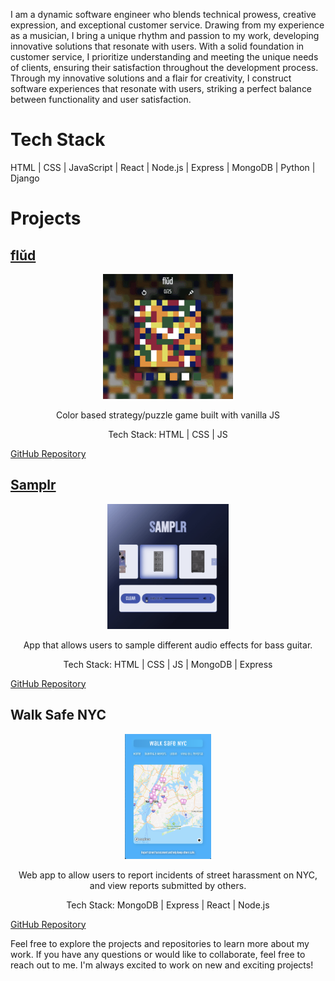 I am a dynamic software engineer who blends technical prowess, creative expression, and exceptional customer service. Drawing from my experience as a musician, I bring a unique rhythm and passion to my work, developing innovative solutions that resonate with users. With a solid foundation in customer service, I prioritize understanding and meeting the unique needs of clients, ensuring their satisfaction throughout the development process. Through my innovative solutions and a flair for creativity, I construct software experiences that resonate with users, striking a perfect balance between functionality and user satisfaction.

# Tech Stack
HTML |
CSS |
JavaScript |
React |
Node.js |
Express |
MongoDB |
Python |
Django 


# Projects

## [flŭd](https://flud.surge.sh/)

<p align=center><img src='https://github.com/vinceoct/vinceoct/blob/main/flud.png' height=200px/></p>

<p align=center>Color based strategy/puzzle game built with vanilla JS</p>


<p align=center>Tech Stack: HTML | CSS | JS </p>

[GitHub Repository](https://github.com/vinceoct/flud) 

## [Samplr](https://samplr-production.up.railway.app/)

<p align=center><img src='https://github.com/vinceoct/vinceoct/blob/main/Samplr.png' height=200px/></p>

<p align=center>App that allows users to sample different audio effects for bass guitar.</p> 

<p align=center>Tech Stack: HTML | CSS | JS | MongoDB | Express</p>

[GitHub Repository](https://github.com/vinceoct/Samplr)

## Walk Safe NYC

<p align=center><img src='https://github.com/vinceoct/vinceoct/blob/main/WalkSafeNYC.png' height=200px/></p>

<p align=center>Web app to allow users to report incidents of street harassment on NYC, and view reports submitted by others.</p>

<p align=center>Tech Stack: MongoDB | Express | React | Node.js</p>

[GitHub Repository](https://github.com/vinceoct/walksafeNYC)

Feel free to explore the projects and repositories to learn more about my work. If you have any questions or would like to collaborate, feel free to reach out to me. I'm always excited to work on new and exciting projects!
<!--
**vinceoct/vinceoct** is a ✨ _special_ ✨ repository because its `README.md` (this file) appears on your GitHub profile.

Here are some ideas to get you started:

- 🔭 I’m currently working on ...
- 🌱 I’m currently learning ...
- 👯 I’m looking to collaborate on ...
- 🤔 I’m looking for help with ...
- 💬 Ask me about ...
- 📫 How to reach me: ...
- 😄 Pronouns: ...
- ⚡ Fun fact: ...
-->
